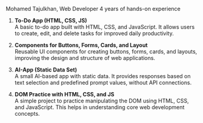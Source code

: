 Mohamed Tajulkhan, Web Developer
4 years of hands-on experience

1. **To-Do App (HTML, CSS, JS)**  
   A basic to-do app built with HTML, CSS, and JavaScript. It allows users to create, edit, and delete tasks for improved daily productivity.

2. **Components for Buttons, Forms, Cards, and Layout**  
   Reusable UI components for creating buttons, forms, cards, and layouts, improving the design and structure of web applications.

3. **AI-App (Static Data Set)**  
   A small AI-based app with static data. It provides responses based on text selection and predefined prompt values, without API connections.

4. **DOM Practice with HTML, CSS, and JS**  
   A simple project to practice manipulating the DOM using HTML, CSS, and JavaScript. This helps in understanding core web development concepts.
